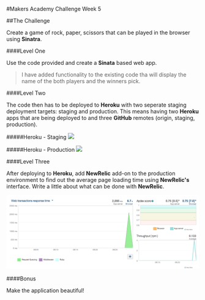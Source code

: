 #Makers Academy Challenge Week 5

##The Challenge

Create a game of rock, paper, scissors that can be played in the browser using **Sinatra**.

####Level One

Use the code provided and create a **Sinata** based web app.
>I have added functionality to the existing code tha will display the name of the
both players and the winners pick.

####Level Two

The code then has to be deployed to **Heroku** with two seperate staging
deployment targets: staging and production. This means having two
**Heroku** apps that are being deployed to and three **GitHub** remotes
(origin, staging, production).

#####Heroku - Staging
![](http://staging-rps.herokuapp.com/)

#####Heroku - Production
![](http://rps-production.herokuapp.com/)

####Level Three

After deploying to **Heroku**, add **NewRelic** add-on to the
production environment to find out the average page
loading time using **NewRelic's** interface. Write a little about what
can be done with **NewRelic**.

![](https://github.com/ruthearle/rockpaperscissors/blob/master/img/Screen%20Shot%202014-09-22%20at%2016.31.32.png)

####Bonus

Make the application beautiful!


